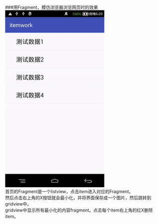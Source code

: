 ###用Fragment，模仿浏览器浏览网页时的效果
![](https://github.com/lerendan/Fragment_GridView_Anim/blob/master/picture/first.gif)    
首页的Fragment是一个listview，点击item进入对应的Fragment。    
然后点击右上角的X按钮就会最小化，并将界面保存成一个图片，然后跳转到gridview中。    
gridview中显示所有最小化的内容fragment。点击每个item右上角的红X删除item。
